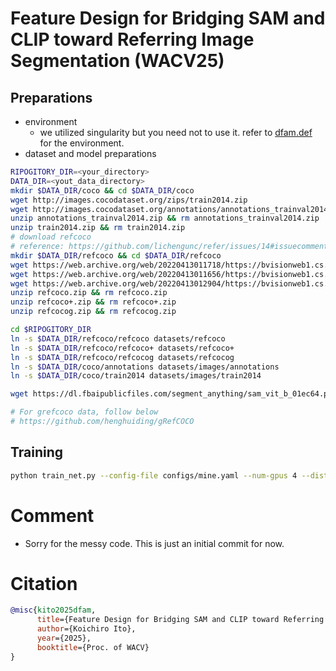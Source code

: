 # Feature Design for Bridging SAM and CLIP toward Referring Image Segmentation (WACV25)

## Preparations
- environment
    * we utilized singularity but you need not to use it. refer to [dfam.def](dfam.def) for the environment. 
- dataset and model preparations
```sh
RIPOGITORY_DIR=<your_directory>
DATA_DIR=<yout_data_directory>
mkdir $DATA_DIR/coco && cd $DATA_DIR/coco
wget http://images.cocodataset.org/zips/train2014.zip
wget http://images.cocodataset.org/annotations/annotations_trainval2014.zip
unzip annotations_trainval2014.zip && rm annotations_trainval2014.zip
unzip train2014.zip && rm train2014.zip
# download refcoco
# reference: https://github.com/lichengunc/refer/issues/14#issuecomment-1258318183
mkdir $DATA_DIR/refcoco && cd $DATA_DIR/refcoco
wget https://web.archive.org/web/20220413011718/https://bvisionweb1.cs.unc.edu/licheng/referit/data/refcoco.zip
wget https://web.archive.org/web/20220413011656/https://bvisionweb1.cs.unc.edu/licheng/referit/data/refcoco+.zip
wget https://web.archive.org/web/20220413012904/https://bvisionweb1.cs.unc.edu/licheng/referit/data/refcocog.zip
unzip refcoco.zip && rm refcoco.zip
unzip refcoco+.zip && rm refcoco+.zip
unzip refcocog.zip && rm refcocog.zip

cd $RIPOGITORY_DIR
ln -s $DATA_DIR/refcoco/refcoco datasets/refcoco
ln -s $DATA_DIR/refcoco/refcoco+ datasets/refcoco+
ln -s $DATA_DIR/refcoco/refcocog datasets/refcocog
ln -s $DATA_DIR/coco/annotations datasets/images/annotations
ln -s $DATA_DIR/coco/train2014 datasets/images/train2014

wget https://dl.fbaipublicfiles.com/segment_anything/sam_vit_b_01ec64.pth

# For grefcoco data, follow below 
# https://github.com/henghuiding/gRefCOCO

```

## Training
```sh
python train_net.py --config-file configs/mine.yaml --num-gpus 4 --dist-url auto OUTPUT_DIR output SOLVER.BASE_LR 5e-5 SOLVER.IMS_PER_BATCH 64 SOLVER.CHECKPOINT_PERIOD 140000 REFERRING.USE_PICKLE False
```

# Comment
- Sorry for the messy code. This is just an initial commit for now.

# Citation
```bib
@misc{kito2025dfam,
      title={Feature Design for Bridging SAM and CLIP toward Referring Image Segmentation}, 
      author={Koichiro Ito},
      year={2025},
      booktitle={Proc. of WACV}
}
```